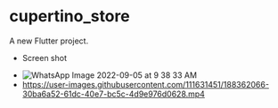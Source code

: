 # cupertino_store

A new Flutter project.
* Screen shot 

- ![WhatsApp Image 2022-09-05 at 9 38 33 AM](https://user-images.githubusercontent.com/111631451/188362051-6a55e917-db34-41d0-84c4-2c8db7d2058f.jpeg)
- https://user-images.githubusercontent.com/111631451/188362066-30ba6a52-61dc-40e7-bc5c-4d9e976d0628.mp4
